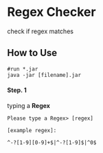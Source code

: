 # Regex Checker
check if regex matches
## How to Use
```shell
#run *.jar
java -jar [filename].jar
```

#### Step. 1
typing a **Regex**
```
Please type a Regex> [regex]
```
`[example regex]:`
```regexp
^-?[1-9][0-9]+$|^-?[1-9]$|^0$
```